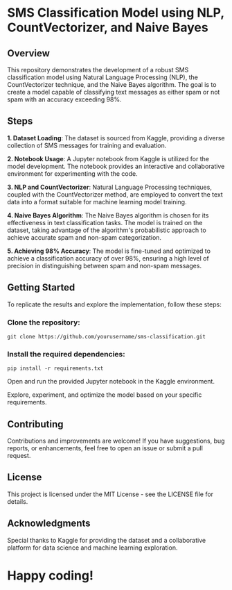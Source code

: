 # SMS Classification Model using NLP, CountVectorizer, and Naive Bayes
## Overview
This repository demonstrates the development of a robust SMS classification model using Natural Language Processing (NLP), the CountVectorizer technique, and the Naive Bayes algorithm. The goal is to create a model capable of classifying text messages as either spam or not spam with an accuracy exceeding 98%.

## Steps
**1. Dataset Loading**: The dataset is sourced from Kaggle, providing a diverse collection of SMS messages for training and evaluation.

**2. Notebook Usage**: A Jupyter notebook from Kaggle is utilized for the model development. The notebook provides an interactive and collaborative environment for experimenting with the code.

**3. NLP and CountVectorizer**: Natural Language Processing techniques, coupled with the CountVectorizer method, are employed to convert the text data into a format suitable for machine learning model training.

**4. Naive Bayes Algorithm**: The Naive Bayes algorithm is chosen for its effectiveness in text classification tasks. The model is trained on the dataset, taking advantage of the algorithm's probabilistic approach to achieve accurate spam and non-spam categorization.

**5. Achieving 98% Accuracy**: The model is fine-tuned and optimized to achieve a classification accuracy of over 98%, ensuring a high level of precision in distinguishing between spam and non-spam messages.

## Getting Started
To replicate the results and explore the implementation, follow these steps:

### Clone the repository:

`git clone https://github.com/yourusername/sms-classification.git`
### Install the required dependencies:

`pip install -r requirements.txt`

Open and run the provided Jupyter notebook in the Kaggle environment.

Explore, experiment, and optimize the model based on your specific requirements.

## Contributing
Contributions and improvements are welcome! If you have suggestions, bug reports, or enhancements, feel free to open an issue or submit a pull request.

## License
This project is licensed under the MIT License - see the LICENSE file for details.

## Acknowledgments
Special thanks to Kaggle for providing the dataset and a collaborative platform for data science and machine learning exploration.

# Happy coding!
